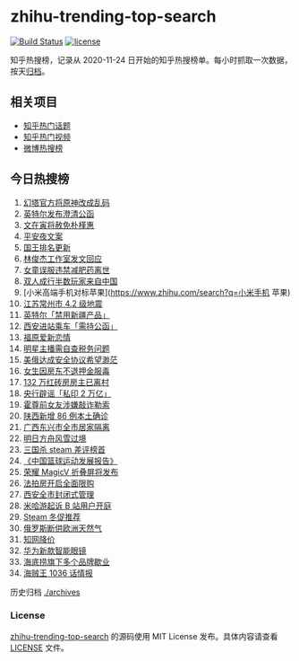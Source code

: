 # zhihu-trending-top-search

[![Build Status](https://github.com/justjavac/zhihu-trending-top-search/workflows/ci/badge.svg?branch=main)](https://github.com/justjavac/zhihu-trending-top-search/actions)
[![license](https://img.shields.io/github/license/justjavac/zhihu-trending-top-search)](https://github.com/justjavac/zhihu-trending-top-search/blob/main/LICENSE)

知乎热搜榜，记录从 2020-11-24 日开始的知乎热搜榜单。每小时抓取一次数据，按天[归档](./archives)。

## 相关项目

- [知乎热门话题](https://github.com/justjavac/zhihu-trending-hot-questions)
- [知乎热门视频](https://github.com/justjavac/zhihu-trending-hot-video)
- [微博热搜榜](https://github.com/justjavac/weibo-trending-hot-search)

## 今日热搜榜

<!-- BEGIN -->
<!-- 最后更新时间 Fri Dec 24 2021 12:08:51 GMT+0800 (China Standard Time) -->

1. [幻塔官方将原神改成乱码](https://www.zhihu.com/search?q=原神)
1. [英特尔发布澄清公函](https://www.zhihu.com/search?q=英特尔)
1. [文在寅将赦免朴槿惠](https://www.zhihu.com/search?q=朴槿惠)
1. [平安夜文案](https://www.zhihu.com/search?q=平安夜)
1. [国王排名更新](https://www.zhihu.com/search?q=国王排名)
1. [林俊杰工作室发文回应](https://www.zhihu.com/search?q=林俊杰)
1. [女童误服违禁减肥药离世](https://www.zhihu.com/search?q=女童误服减肥药)
1. [双人成行半数玩家来自中国](https://www.zhihu.com/search?q=双人成行)
1. [小米高端手机对标苹果](https://www.zhihu.com/search?q=小米手机 苹果)
1. [江苏常州市 4.2 级地震](https://www.zhihu.com/search?q=江苏地震)
1. [英特尔「禁用新疆产品」](https://www.zhihu.com/search?q=英特尔)
1. [西安进站乘车「需持公函」](https://www.zhihu.com/search?q=西安火车站)
1. [福原爱新恋情](https://www.zhihu.com/search?q=福原爱)
1. [明星主播需自查税务问题](https://www.zhihu.com/search?q=主播自查税务问题)
1. [美俄达成安全协议希望渺茫](https://www.zhihu.com/search?q=美俄安全协议)
1. [女生因房东不退押金服毒](https://www.zhihu.com/search?q=大三女生服毒身亡)
1. [132 万红砖房房主已离村](https://www.zhihu.com/search?q=132万红砖房)
1. [央行辟谣「私印 2 万亿」](https://www.zhihu.com/search?q=央行辟谣)
1. [霍尊前女友涉嫌敲诈勒索](https://www.zhihu.com/search?q=霍尊前女友)
1. [陕西新增 86 例本土确诊](https://www.zhihu.com/search?q=陕西疫情)
1. [广西东兴市全市居家隔离](https://www.zhihu.com/search?q=东兴市居家隔离)
1. [明日方舟风雪过境](https://www.zhihu.com/search?q=明日方舟)
1. [三国杀 steam 差评榜首](https://www.zhihu.com/search?q=三国杀)
1. [《中国篮球运动发展报告》](https://www.zhihu.com/search?q=中国篮球)
1. [荣耀 MagicV 折叠屏将发布](https://www.zhihu.com/search?q=荣耀折叠屏)
1. [法拍房开启全面限购](https://www.zhihu.com/search?q=法拍房)
1. [西安全市封闭式管理](https://www.zhihu.com/search?q=西安封闭式管理)
1. [米哈游起诉 B 站用户开庭](https://www.zhihu.com/search?q=米哈游)
1. [Steam 冬促推荐](https://www.zhihu.com/search?q=Steam)
1. [俄罗斯断供欧洲天然气](https://www.zhihu.com/search?q=欧洲天然气)
1. [知网降价](https://www.zhihu.com/search?q=知网)
1. [华为新款智能眼镜](https://www.zhihu.com/search?q=华为智能眼镜)
1. [海底捞旗下多个品牌歇业](https://www.zhihu.com/search?q=海底捞)
1. [海贼王 1036 话情报](https://www.zhihu.com/search?q=海贼王)

<!-- END -->

历史归档 [./archives](./archives)

### License

[zhihu-trending-top-search](https://github.com/justjavac/zhihu-trending-top-search)
的源码使用 MIT License 发布。具体内容请查看 [LICENSE](./LICENSE) 文件。
